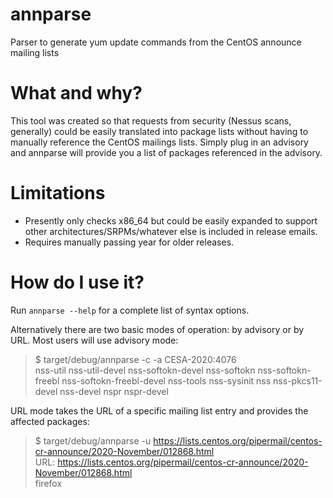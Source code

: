 # annparse
Parser to generate yum update commands from the CentOS announce mailing lists

# What and why?
This tool was created so that requests from security (Nessus scans, generally) could be easily translated into package lists 
without having to manually reference the CentOS mailings lists.  Simply plug in an advisory and annparse will provide you a 
list of packages referenced in the advisory.

# Limitations
* Presently only checks x86_64 but could be easily expanded to support other architectures/SRPMs/whatever else is included 
in release emails.
* Requires manually passing year for older releases.

# How do I use it?
Run `annparse --help` for a complete list of syntax options.

Alternatively there are two basic modes of operation: by advisory or by URL.  Most users will use advisory mode:
> $ target/debug/annparse -c -a CESA-2020:4076  
> nss-util nss-util-devel nss-softokn-devel nss-softokn nss-softokn-freebl nss-softokn-freebl-devel nss-tools nss-sysinit nss nss-pkcs11-devel nss-devel nspr nspr-devel

URL mode takes the URL of a specific mailing list entry and provides the affected packages:
> $ target/debug/annparse -u https://lists.centos.org/pipermail/centos-cr-announce/2020-November/012868.html  
> URL: https://lists.centos.org/pipermail/centos-cr-announce/2020-November/012868.html  
> firefox
